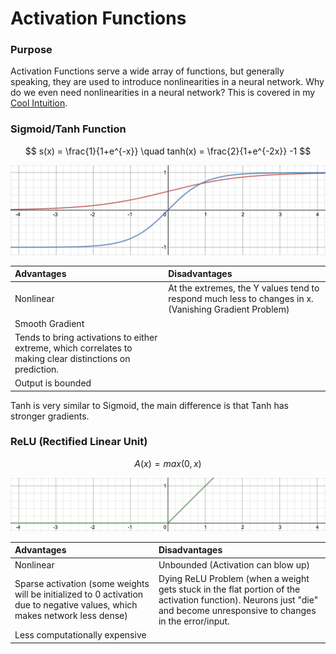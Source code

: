 # Activation Functions

### Purpose

Activation Functions serve a wide array of functions, but generally speaking, they are used to introduce nonlinearities in a neural network. Why do we even need nonlinearities in a neural network? This is covered in my [Cool Intuition](../cool-intuition.md#why-do-we-add-nonlinear-activation-functions-to-neural-networks). 

### Sigmoid/Tanh Function

$$
s(x) = \frac{1}{1+e^{-x}} \quad tanh(x) = \frac{2}{1+e^{-2x}} -1
$$

![Red - Sigmoid, Blue - Tanh](../../.gitbook/assets/image%20%286%29.png)

| Advantages | Disadvantages |
| :--- | :--- |
| Nonlinear | At the extremes, the Y values tend to respond much less to changes in x. \(Vanishing Gradient Problem\) |
| Smooth Gradient |  |
| Tends to bring activations to either extreme, which correlates to making clear distinctions on prediction. |  |
| Output is bounded |  |

Tanh is very similar to Sigmoid, the main difference is that Tanh has stronger gradients.

### ReLU \(Rectified Linear Unit\)

$$
A(x) = max(0, x)
$$

![](../../.gitbook/assets/image%20%282%29.png)



| Advantages | Disadvantages |
| :--- | :--- |
| Nonlinear | Unbounded \(Activation can blow up\) |
| Sparse activation \(some weights will be initialized to 0 activation due to negative values, which makes network less dense\) | Dying ReLU Problem \(when a weight gets stuck in the flat portion of the activation function\). Neurons just "die" and become unresponsive to changes in the error/input. |
| Less computationally expensive |  |

